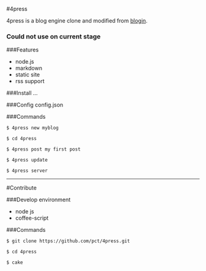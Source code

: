 #4press 

4press is a blog engine clone and modified from [blogin](https://github.com/zmmbreeze/blogin).

### Could not use on current stage

###Features

* node.js
* markdown
* static site
* rss support

###Install
...

###Config
config.json


###Commands

`$ 4press new myblog`

`$ cd 4press`

`$ 4press post my first post`

`$ 4press update`

`$ 4press server`



----

#Contribute

###Develop environment
* node js
* coffee-script

###Commands

`$ git clone https://github.com/pct/4press.git`

`$ cd 4press`

`$ cake`
